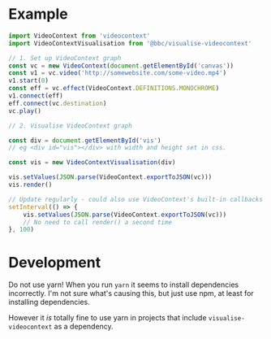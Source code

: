 # Example

```js
import VideoContext from 'videocontext'
import VideoContextVisualisation from '@bbc/visualise-videocontext'

// 1. Set up VideoContext graph
const vc = new VideoContext(document.getElementById('canvas'))
const v1 = vc.video('http://somewebsite.com/some-video.mp4')
v1.start(0)
const eff = vc.effect(VideoContext.DEFINITIONS.MONOCHROME)
v1.connect(eff)
eff.connect(vc.destination)
vc.play()

// 2. Visualise VideoContext graph

const div = document.getElementById('vis')
// eg <div id="vis"></div> with width and height set in css.

const vis = new VideoContextVisualisation(div)

vis.setValues(JSON.parse(VideoContext.exportToJSON(vc)))
vis.render()

// Update regularly - could also use VideoContext's built-in callbacks to trigger this.
setInterval(() => {
    vis.setValues(JSON.parse(VideoContext.exportToJSON(vc)))
    // No need to call render() a second time
}, 100)
```

# Development
Do not use yarn! When you run `yarn` it seems to install dependencies incorrectly. I'm not sure what's causing this, but just use npm, at least for installing dependencies.

However it *is* totally fine to use yarn in projects that include `visualise-videocontext` as a dependency.
